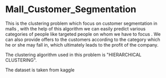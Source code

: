 # Mall_Customer_Segmentation

This is the clustering problem which focus on customer segmentation in malls , with the help of this algorithm we can easily predict various categories of people
like targeted people on whom we have to focus . We can also provide offers to the customers according to the category which he or she may fall in, which ultimately leads to the profit of the company.

The clustering algorithm used in this problem is "HIERARCHICAL CLUSTERING".

The dataset is taken from kaggle
